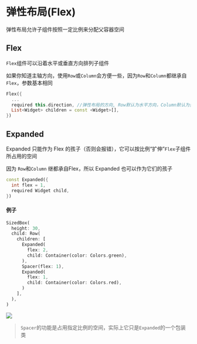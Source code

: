 # 弹性布局(Flex)

弹性布局允许子组件按照一定比例来分配父容器空间

## Flex

`Flex`组件可以沿着水平或垂直方向排列子组件

如果你知道主轴方向，使用`Row`或`Column`会方便一些，因为`Row`和`Column`都继承自`Flex`，参数基本相同

```dart
Flex({
  ...
  required this.direction, //弹性布局的方向, Row默认为水平方向，Column默认为垂直方向
  List<Widget> children = const <Widget>[],
})
```

## Expanded

Expanded 只能作为 Flex 的孩子（否则会报错），它可以按比例“扩伸”`Flex`子组件所占用的空间

因为 `Row`和`Column` 继都承自Flex，所以 Expanded 也可以作为它们的孩子

```dart
const Expanded({
  int flex = 1, 
  required Widget child,
})
```

#### 例子

```dart
SizedBox(
  height: 30,
  child: Row(
    children: [
      Expanded(
        flex: 2,
        child: Container(color: Colors.green),
      ),
      Spacer(flex: 1),
      Expanded(
        flex: 1,
        child: Container(color: Colors.red),
      )
    ],
  ),
)
```

![](https://cdn.jsdelivr.net/gh/kingmusi/blogImages//img/20220110165521.png)

> `Spacer`的功能是占用指定比例的空间，实际上它只是`Expanded`的一个包装类
